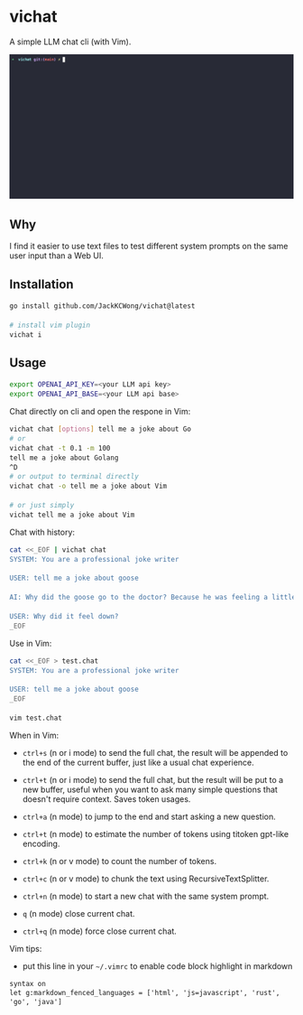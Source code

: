 # vichat

A simple LLM chat cli (with Vim).

![demo](https://github.com/JackKCWong/vichat/blob/main/vichat.gif?raw=true)

## Why

I find it easier to use text files to test different system prompts on the same user input than a Web UI.

## Installation

```bash
go install github.com/JackKCWong/vichat@latest

# install vim plugin
vichat i 
```

## Usage

```bash
export OPENAI_API_KEY=<your LLM api key>
export OPENAI_API_BASE=<your LLM api base>
```

Chat directly on cli and open the respone in Vim:

```bash
vichat chat [options] tell me a joke about Go
# or
vichat chat -t 0.1 -m 100
tell me a joke about Golang
^D
# or output to terminal directly
vichat chat -o tell me a joke about Vim

# or just simply
vichat tell me a joke about Vim
```

Chat with history:
```bash
cat <<_EOF | vichat chat
SYSTEM: You are a professional joke writer

USER: tell me a joke about goose

AI: Why did the goose go to the doctor? Because he was feeling a little down!

USER: Why did it feel down?
_EOF
```

Use in Vim:

```bash
cat <<_EOF > test.chat
SYSTEM: You are a professional joke writer

USER: tell me a joke about goose
_EOF

vim test.chat
```

When in Vim:

* `ctrl+s` (n or i mode) to send the full chat, the result will be appended to the end of the current buffer, just like a usual chat experience.

* `ctrl+t` (n or i mode) to send the full chat, but the result will be put to a new buffer, useful when you want to ask many simple questions that doesn't require context. Saves token usages.

* `ctrl+a` (n mode) to jump to the end and start asking a new question.

* `ctrl+t` (n mode) to estimate the number of tokens using titoken gpt-like encoding.

* `ctrl+k` (n or v mode) to count the number of tokens.

* `ctrl+c` (n or v mode) to chunk the text using RecursiveTextSplitter.

* `ctrl+n` (n mode) to start a new chat with the same system prompt.

* `q` (n mode) close current chat.

* `ctrl+q` (n mode) force close current chat.


Vim tips:

* put this line in your `~/.vimrc` to enable code block highlight in markdown

```vim
syntax on
let g:markdown_fenced_languages = ['html', 'js=javascript', 'rust', 'go', 'java']
```

